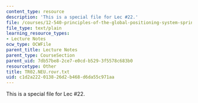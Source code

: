 ```yaml
---
content_type: resource
description: 'This is a special file for Lec #22.'
file: /courses/12-540-principles-of-the-global-positioning-system-spring-2012/c1d2a222013826d2b468d6da55c971aa_TR02.NEU.rovr.txt
file_type: text/plain
learning_resource_types:
- Lecture Notes
ocw_type: OCWFile
parent_title: Lecture Notes
parent_type: CourseSection
parent_uid: 7db57be8-2ce7-e0cd-b529-3f5578c683b0
resourcetype: Other
title: TR02.NEU.rovr.txt
uid: c1d2a222-0138-26d2-b468-d6da55c971aa
---
```

This is a special file for Lec #22.

